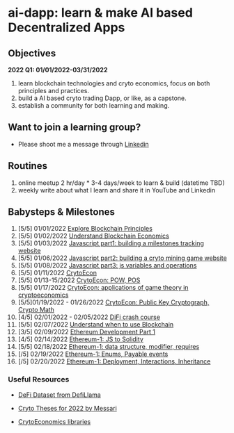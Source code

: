 # ai-dapp: learn & make AI based Decentralized Apps

## Objectives 

**2022 Q1: 01/01/2022-03/31/2022**

1. learn blockchain technologies and cryto economics, focus on both principles and practices.
2. build a AI based cryto trading Dapp, or like, as a capstone.
3. establish a community for both learning and making.

## Want to join a learning group?
- Please shoot me a message through [Linkedin](https://www.linkedin.com/in/paul-jialiang-wu-67aa7179/)

## Routines
1. online meetup 2 hr/day * 3-4 days/week to learn & build (datetime TBD)
2. weekly write about what I learn and share it in YouTube and Linkedin

## Babysteps & Milestones
1. [5/5] 01/01/2022 [Explore Blockchain Principles](https://github.com/wjlgatech/ai-dapp/tree/main/learning-blockchain-principles)
2. [5/5] 01/02/2022 [Understand Blockchain Economics](https://github.com/wjlgatech/ai-dapp/tree/main/learning-blockchain-economics)
3. [5/5] 01/03/2022 [Javascript part1: building a milestones tracking website](https://github.com/wjlgatech/ai-dapp/tree/main/learning-js/milestones-website)
4. [5/5] 01/06/2022 [Javascript part2: building a cryto mining game website](https://github.com/wjlgatech/ai-dapp/tree/main/learning-js/mining-game)
5. [5/5] 01/08/2022 [Javascript part3: js variables and operations](https://github.com/wjlgatech/ai-dapp/tree/main/learning-js/js-variables-operations)
6. [5/5] 01/11/2022 [CrytoEcon](https://github.com/wjlgatech/ai-dapp/tree/main/crytoecon)
7. [5/5] 01/13-15/2022 [CrytoEcon: POW, POS](https://github.com/wjlgatech/ai-dapp/tree/main/crytoecon)
8. [5/5] 01/17/2022 [CrytoEcon: applications of game theory in cryptoeconomics](https://github.com/wjlgatech/ai-dapp/tree/main/crytoecon)
9. [5/5]01/19/2022 - 01/26/2022 [CrytoEcon: Public Key Cryptograph, Crypto Math](https://github.com/wjlgatech/ai-dapp/tree/main/crytoecon)
10. [4/5] 02/01/2022 - 02/05/2022 [DiFi crash course](https://github.com/wjlgatech/ai-dapp/tree/main/DiFi)
11. [5/5] 02/07/2022 [Understand when to use Blockchain](https://github.com/wjlgatech/ai-dapp/tree/main/when_to_use_blockchain)
12. [3/5] 02/09/2022 [Ethereum Development Part 1](https://github.com/wjlgatech/ai-dapp/tree/main/ethereum-1)
13. [4/5] 02/14/2022 [Ethereum-1: JS to Solidity](https://github.com/wjlgatech/ai-dapp/tree/main/ethereum-1)
14. [5/5] 02/18/2022 [Ethereum-1: data structure, modifier, requires](https://github.com/wjlgatech/ai-dapp/tree/main/ethereum-1)
15. [/5] 02/19/2022 [Ethereum-1: Enums, Payable events](https://github.com/wjlgatech/ai-dapp/tree/main/ethereum-1)
16. [/5] 02/20/2022 [Ethereum-1: Deployment, Interactions, Inheritance](https://github.com/wjlgatech/ai-dapp/tree/main/ethereum-1)

### Useful Resources
- [DeFi Dataset from DefiLlama](https://www.kaggle.com/sudalairajkumar/defi-dataset-from-defillama)

- [Cryto Theses for 2022 by Messari](https://github.com/wjlgatech/ai-dapp/blob/main/messari-report-crypto-theses-for-2022.pdf)
- [CrytoEconomics libraries](https://consensys.net/insights/cryptoeconomic-research/?utm_content=197011885&utm_medium=social&utm_source=linkedin&hss_channel=lcp-9373737)
